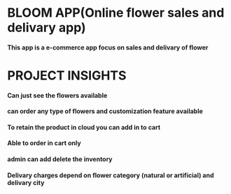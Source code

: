 # BLOOM APP(Online flower sales and delivary app)
#### This app is a e-commerce app focus on sales and delivary of flower
 
 # PROJECT INSIGHTS
 #### Can just see the flowers available
 #### can order any type of flowers and customization feature available
 #### To retain the product in cloud you can add in to cart
 #### Able to order in cart only
 #### admin can add delete the inventory
 #### Delivary charges depend on flower category (natural or artificial) and delivary city

